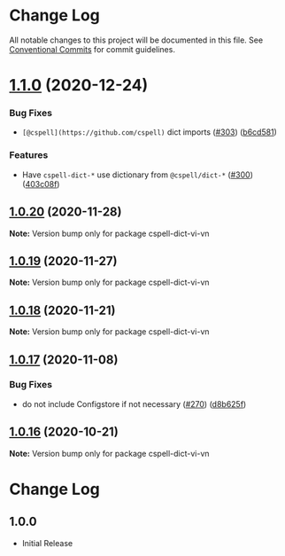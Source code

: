 # Change Log

All notable changes to this project will be documented in this file.
See [Conventional Commits](https://conventionalcommits.org) for commit guidelines.

# [1.1.0](https://github.com/streetsidesoftware/cspell-dicts/compare/cspell-dict-vi-vn@1.0.20...cspell-dict-vi-vn@1.1.0) (2020-12-24)


### Bug Fixes

* `[@cspell](https://github.com/cspell)` dict imports ([#303](https://github.com/streetsidesoftware/cspell-dicts/issues/303)) ([b6cd581](https://github.com/streetsidesoftware/cspell-dicts/commit/b6cd58114caa8752fba69522e6b740a4be74dd6e))


### Features

* Have `cspell-dict-*` use dictionary from `@cspell/dict-*` ([#300](https://github.com/streetsidesoftware/cspell-dicts/issues/300)) ([403c08f](https://github.com/streetsidesoftware/cspell-dicts/commit/403c08fbd1d11a083f586e591b87ef9a47f71944))





## [1.0.20](https://github.com/streetsidesoftware/cspell-dicts/compare/cspell-dict-vi-vn@1.0.19...cspell-dict-vi-vn@1.0.20) (2020-11-28)

**Note:** Version bump only for package cspell-dict-vi-vn





## [1.0.19](https://github.com/streetsidesoftware/cspell-dicts/compare/cspell-dict-vi-vn@1.0.18...cspell-dict-vi-vn@1.0.19) (2020-11-27)

**Note:** Version bump only for package cspell-dict-vi-vn





## [1.0.18](https://github.com/streetsidesoftware/cspell-dicts/compare/cspell-dict-vi-vn@1.0.17...cspell-dict-vi-vn@1.0.18) (2020-11-21)

**Note:** Version bump only for package cspell-dict-vi-vn

## [1.0.17](https://github.com/streetsidesoftware/cspell-dicts/compare/cspell-dict-vi-vn@1.0.16...cspell-dict-vi-vn@1.0.17) (2020-11-08)

### Bug Fixes

- do not include Configstore if not necessary ([#270](https://github.com/streetsidesoftware/cspell-dicts/issues/270)) ([d8b625f](https://github.com/streetsidesoftware/cspell-dicts/commit/d8b625f2f42d5cc6c4a9390216ac1e5037886e44))

## [1.0.16](https://github.com/streetsidesoftware/cspell-dicts/compare/cspell-dict-vi-vn@1.0.15...cspell-dict-vi-vn@1.0.16) (2020-10-21)

**Note:** Version bump only for package cspell-dict-vi-vn

# Change Log

## 1.0.0

- Initial Release
